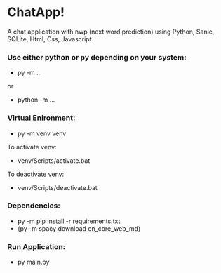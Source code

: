 # ChatApp!
A chat application with nwp (next word prediction) using Python, Sanic, SQLite, Html, Css, Javascript

### Use either python or py depending on your system:
- py -m ...

or

- python -m ...

### Virtual Enironment:
- py -m venv venv

To activate venv:
- venv/Scripts/activate.bat

To deactivate venv:
- venv/Scripts/deactivate.bat

### Dependencies:
- py -m pip install -r requirements.txt
- (py -m spacy download en_core_web_md)

### Run Application:
- py main.py
